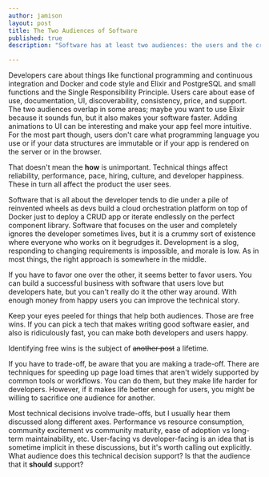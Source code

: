```yaml
---
author: jamison
layout: post
title: The Two Audiences of Software
published: true
description: "Software has at least two audiences: the users and the creators."

---
```


Developers care about things like functional programming and continuous integration and Docker and code style and Elixir and PostgreSQL and small functions and the Single Responsibility Principle. Users care about ease of use, documentation, UI, discoverability, consistency, price, and support. The two audiences overlap in some areas; maybe  you want to use Elixir because it sounds fun, but it also makes your software faster. Adding animations to UI can be interesting and make your app feel more intuitive. For the most part though, users don't care what programming language you use or if your data structures are immutable or if your app is rendered on the server or in the browser.

That doesn't mean the **how** is unimportant. Technical things affect reliability, performance, pace, hiring, culture, and developer happiness. These in turn all affect the product the user sees.

Software that is all about the developer tends to die under a pile of reinvented wheels as devs build a cloud orchestration platform on top of Docker just to deploy a CRUD app or iterate endlessly on the perfect component library. Software that focuses on the user and completely ignores the developer sometimes lives, but it is a crummy sort of existence where everyone who works on it begrudges it. Development is a slog, responding to changing requirements is impossible, and morale is low. As in most things, the right approach is somewhere in the middle.

If you have to favor one over the other, it seems better to favor users. You can build a successful business with software that users love but developers hate, but you can't really do it the other way around. With enough money from happy users you can improve the technical story.

Keep your eyes peeled for things that help both audiences. Those are free wins. If you can pick a tech that makes writing good software easier, and also is ridiculously fast, you can make both developers and users happy. <aside>Identifying free wins is the subject of <del>another post</del> a lifetime.</aside>

If you have to trade-off, be aware that you are making a trade-off. There are techniques for speeding up page load times that aren't widely supported by common tools or workflows. You can do them, but they make life harder for developers. However, if it makes life better enough for users, you might be willing to sacrifice one audience for another.

Most technical decisions involve trade-offs, but I usually hear them discussed along different axes. Performance vs resource consumption, community excitement vs community maturity, ease of adoption vs long-term maintainability, etc. User-facing vs developer-facing is an idea that is sometime implicit in these discussions, but it's worth calling out explicitly. What audience does this technical decision support? Is that the audience that it **should** support?
